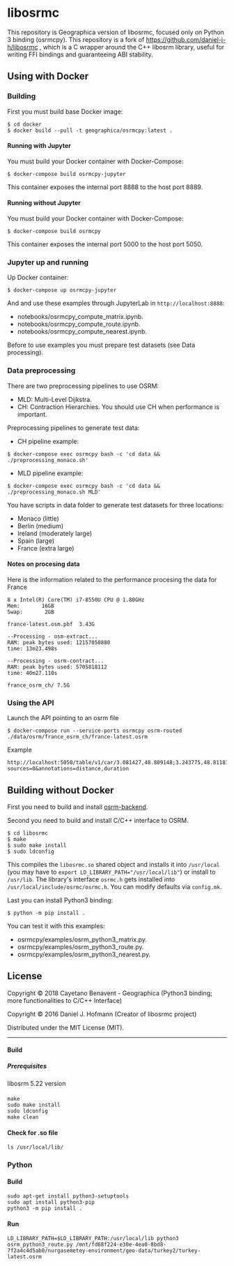 # libosrmc

This repository is Geographica version of libosrmc, focused only on Python 3 binding (osrmcpy). This repository is a fork of https://github.com/daniel-j-h/libosrmc , which is a C wrapper around the C++ libosrm library, useful for writing FFI bindings and guaranteeing ABI stability.

## Using with Docker

### Building

First you must build base Docker image:

```
$ cd docker
$ docker build --pull -t geographica/osrmcpy:latest .
```

#### Running with Jupyter

You must build your Docker container with Docker-Compose:

```
$ docker-compose build osrmcpy-jupyter
```

This container exposes the internal port 8888 to the host port 8889.

#### Running without Jupyter

You must build your Docker container with Docker-Compose:

```
$ docker-compose build osrmcpy
```

This container exposes the internal port 5000 to the host port 5050.

### Jupyter up and running

Up Docker container:
```
$ docker-compose up osrmcpy-jupyter
```

And and use these examples through JupyterLab in ```http://localhost:8888```:
- notebooks/osrmcpy_compute_matrix.ipynb.
- notebooks/osrmcpy_compute_route.ipynb.
- notebooks/osrmcpy_compute_nearest.ipynb.

Before to use examples you must prepare test datasets (see Data processing).


### Data preprocessing

There are two preprocessing pipelines to use OSRM:
- MLD: Multi-Level Dijkstra.
- CH: Contraction Hierarchies. You should use CH when performance is important.

Preprocessing pipelines to generate test data:

- CH pipeline example:
```
$ docker-compose exec osrmcpy bash -c 'cd data && ./preprocessing_monaco.sh'
```

- MLD pipeline example:
```
$ docker-compose exec osrmcpy bash -c 'cd data && ./preprocessing_monaco.sh MLD'
```

You have scripts in data folder to generate test datasets for three locations:
- Monaco (little)
- Berlin (medium)
- Ireland (moderately large)
- Spain (large)
- France (extra large)

#### Notes on procesing data

Here is the information related to the performance procesing the data for France

```
8 x Intel(R) Core(TM) i7-8550U CPU @ 1.80GHz
Mem:       16GB
Swap:       2GB

france-latest.osm.pbf  3.43G

--Processing - osm-extract...
RAM: peak bytes used: 12157050880
time: 13m23.498s

--Processing - osrm-contract...
RAM: peak bytes used: 5705818112
time: 40m27.110s

france_osrm_ch/ 7.5G
```

### Using the API

Launch the API pointing to an osrm file
```
$ docker-compose run --service-ports osrmcpy osrm-routed ./data/osrm/france_osrm_ch/france-latest.osrm
```

Example
```
http://localhost:5050/table/v1/car/3.081427,48.809148;3.243775,48.811817;3.228700,48.759358;3.230363,48.800354?sources=0&annotations=distance,duration
```

## Building without Docker

First you need to build and install [osrm-backend](https://github.com/Project-OSRM/osrm-backend).

Second you need to build and install C/C++ interface to OSRM.

```
$ cd libosrmc
$ make
$ sudo make install
$ sudo ldconfig
```

This compiles the `libosrmc.so` shared object and installs it into `/usr/local` (you may have to `export LD_LIBRARY_PATH="/usr/local/lib"`) or install to `/usr/lib`.
The library's interface `osrmc.h` gets installed into `/usr/local/include/osrmc/osrmc.h`.
You can modify defaults via `config.mk`.

Last you can install Python3 binding:

```
$ python -m pip install .
```

You can test it with this examples:
- osrmcpy/examples/osrm_python3_matrix.py.
- osrmcpy/examples/osrm_python3_route.py.
- osrmcpy/examples/osrm_python3_nearest.py.

## License

Copyright © 2018 Cayetano Benavent - Geographica (Python3 binding; more functionalities to C/C++ Interface)

Copyright © 2016 Daniel J. Hofmann (Creator of libosrmc project)

Distributed under the MIT License (MIT).



---



#### Build

##### Prerequisites

libosrm 5.22 version

#### 

```
make
sudo make install
sudo ldconfig
make clean

```

#### Check for .so file

```
ls /usr/local/lib/
```



### Python

#### Build

```
sudo apt-get install python3-setuptools
sudo apt install python3-pip
python3 -m pip install .
```

#### Run

```
LD_LIBRARY_PATH=$LD_LIBRARY_PATH:/usr/local/lib python3 osrm_python3_route.py /mnt/fd68f224-e30e-4ea0-8bd8-7f2a4c4d5ab0/nurgasemetey-environment/geo-data/turkey2/turkey-latest.osrm
```

